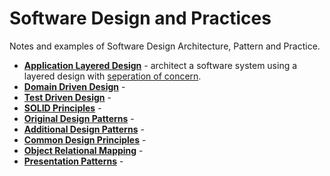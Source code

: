 # Software Design and Practices

Notes and examples of Software Design Architecture, Pattern and Practice.

* [**Application Layered Design**](ApplicationLayeredDesign/ReadMe.md) - architect a software system using a layered design with [seperation of concern](.).
* [**Domain Driven Design**](DomainDrivenDesign/ReadMe.md) - 
* [**Test Driven Design**](TestDrivenDevelopment/ReadMe.md) -
* [**SOLID Principles**](SOLID/ReadMe.md) - 
* [**Original Design Patterns**](OriginalDesignPatterns/ReadMe.md) -
* [**Additional Design Patterns**](AdditionalDesignPatterns/ReadMe.md) -
* [**Common Design Principles**](CommonDesignPrinciples/ReadMe.md) -
* [**Object Relational Mapping**](ObjectRelationalMapping/ReadMe.md) -
* [**Presentation Patterns**](PresentationPatterns/ReadMe.md) -


